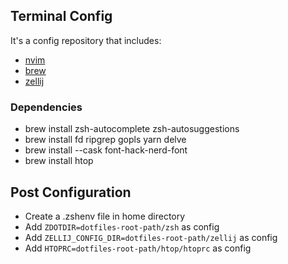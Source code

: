 ## Terminal Config
It's a config repository that includes:
- [nvim](https://neovim.io)
- [brew](https://brew.sh/)
- [zellij](https://zellij.dev)

### Dependencies
- brew install zsh-autocomplete zsh-autosuggestions
- brew install fd ripgrep gopls yarn delve
- brew install --cask font-hack-nerd-font
- brew install htop

## Post Configuration
- Create a .zshenv file in home directory
- Add `ZDOTDIR=dotfiles-root-path/zsh` as config
- Add `ZELLIJ_CONFIG_DIR=dotfiles-root-path/zellij` as config
- Add `HTOPRC=dotfiles-root-path/htop/htoprc` as config
